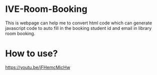 # IVE-Room-Booking
This is webpage can help me to convert html code which can generate javascript code to auto fill in the booking student id and email in library room booking.

# How to use?
https://youtu.be/jFHemcMicHw
